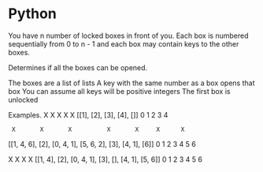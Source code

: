 # Python

You have n number of locked boxes in front of you. Each box is numbered sequentially
from 0 to n - 1 and each box may contain keys to the other boxes.

Determines if all the boxes can be opened.

The boxes are a list of lists
A key with the same number as a box opens that box
You can assume all keys will be positive integers
The first box is unlocked

Examples.
  X    X    X    X    X
[[1], [2], [3], [4], []]
  0    1    2    3   4

     X       X       X          X       X     X      X
[[1, 4, 6], [2], [0, 4, 1], [5, 6, 2], [3], [4, 1], [6]]
     0       1       2          3       4      5     6

  X       X       X            X
[[1, 4], [2], [0, 4, 1], [3], [], [4, 1], [5, 6]]
   0      1       2       3    4     5       6
